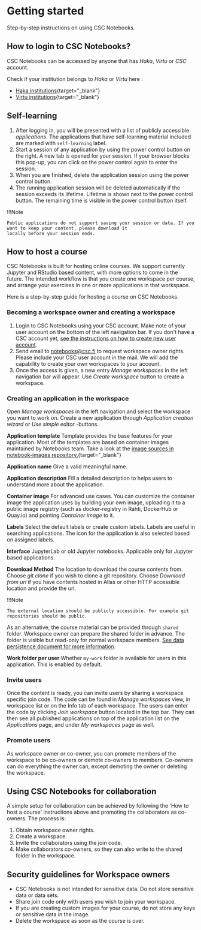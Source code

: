 # Getting started

Step-by-step instructions on using CSC Notebooks.

## How to login to CSC Notebooks?

CSC Notebooks can be accessed by anyone that has _Haka_, _Virtu_ or _CSC_ account.

Check if your institution belongs to _Haka_ or _Virtu_ here :

* [Haka institutions](https://wiki.eduuni.fi/pages/viewpage.action?pageId=27297776){target="_blank"}
* [Virtu institutions](https://wiki.eduuni.fi/display/CSCVIRTU/Organisaatiot){target="_blank"}

## Self-learning

1. After logging in, you will be presented with a list of publicly accessible *applications*. The applications that 
   have self-learning material included are marked with `self-learning` label.
2. Start a session of any application by using the power control button on the right. A new tab is opened for
   your session. If your browser blocks this pop-up, you can click on the power control again to enter the session.
3. When you are finished, delete the application session using the power control button.
4. The running application session will be deleted automatically if the session exceeds its lifetime. Lifetime is 
   shown next to the power control button. The remaining time is visible in the power control button itself.

!!!Note

    Public applications do not support saving your session or data. If you want to keep your content, please download it
    locally before your session ends.

## How to host a course

CSC Notebooks is built for hosting online courses. We support currently Jupyter and RStudio based content, with more
options to come in the future. The intended workflow is that you create one workspace per course, and arrange your 
exercises in one or more applications in that workspace.

Here is a step-by-step guide for hosting a course on CSC Notebooks.

### Becoming a workspace owner and creating a workspace

1. Login to CSC Notebooks using your CSC account. Make note of your user account on the bottom of the left navigation
   bar. If you don't have a CSC account yet, 
   [see the instructions on how to create new user account](../../../accounts/how-to-create-new-user-account/).
2. Send email to <notebooks@csc.fi> to request workspace owner rights. Please include your CSC user account in the mail. 
   We will add the capability to create your own workspaces to your account.
3. Once the access is given, a new entry *Manage workspaces* in the left navigation bar will appear. Use *Create
   workspace* button to create a workspace.

### Creating an application in the workspace

Open *Manage workspaces* in the left navigation and select the workspace you want to work on. Create a new application 
through *Application creation wizard* or *Use simple editor* -buttons.

**Application template** Template provides the base features for your application. Most of the templates are based on
container images maintained by Notebooks team. Take a look at the 
[image sources in notebook-images repository.](https://github.com/CSCfi/notebook-images/tree/master/builds){target="_blank"}

**Application name** Give a valid meaningful name.

**Application description** Fill a detailed description to helps users to understand more about the application.

**Container image** For advanced use cases. You can customize the container image the application uses by building 
your own image, uploading it to a public image registry (such as docker-registry in Rahti, DockerHub or Quay.io)
and pointing *Container image* to it.

**Labels** Select the default labels or create custom labels. Labels are useful in searching applications. The icon for
the application is also selected based on assigned labels.

**Interface** JupyterLab or old Jupyter notebooks. Applicable only for Jupyter based applications.

**Download Method** The location to download the course contents from. Choose *git clone* if you wish to clone a git
repository. Choose *Download from url* if you have contents hosted in Allas or other HTTP accessible location and 
provide the url.

!!!Note

    The external location should be publicly accessible. For example git repositories should be public.

As an alternative, the course material can be provided through `shared` folder. Workspace owner can prepare the
shared folder in advance. The folder is visible but read-only for normal workspace members.
[See data persistence document for more information](data_persistence.md).

**Work folder per user** Whether `my-work` folder is available for users in this application. 
This is enabled by default.

### Invite users

Once the content is ready, you can invite users by sharing a workspace specific join code. The code can be found in
*Manage workspaces* view, in workspace list or on the Info tab of each workspace.
The users can enter the code by clicking *Join workspace* button located in the top bar. They can then see all published 
applications on top of the application list on the *Applications* page, and under *My workspaces* page as well.

### Promote users

As workspace owner or co-owner, you can promote members of the workspace to be co-owners or demote co-owners to members.
Co-owners can do everything the owner can, except demoting the owner or deleting the workspace. 

## Using CSC Notebooks for collaboration

A simple setup for collaboration can be achieved by following the 'How to host a course' instructions above and 
promoting the collaborators as co-owners. The process is:

1. Obtain workspace owner rights.
2. Create a workspace.
3. Invite the collaborators using the join code.
4. Make collaborators co-owners, so they can also write to the shared folder in the workspace.

## Security guidelines for Workspace owners

- CSC Notebooks is not intended for sensitive data. Do not store sensitive data or data sets.
- Share join code only with users you wish to join your workspace.
- If you are creating custom images for your course, do not store any keys or sensitive data in the image.
- Delete the workspace as soon as the course is over.
